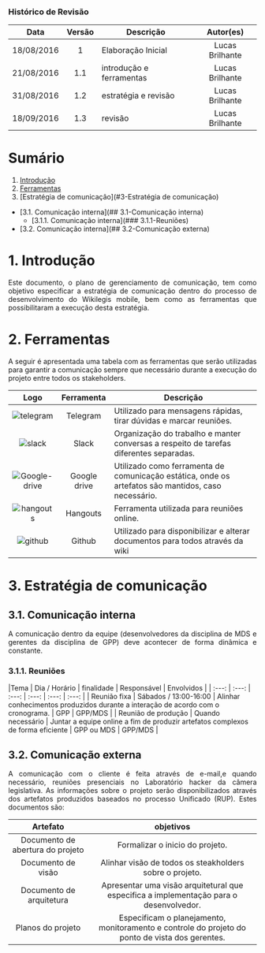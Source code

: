 ### Histórico de Revisão

| Data | Versão | Descrição | Autor(es) |
| :---: | :---: | --- | :---: |
| 18/08/2016 | 1 | Elaboração Inicial | Lucas Brilhante |
| 21/08/2016 | 1.1 | introdução e ferramentas | Lucas Brilhante |
| 31/08/2016 | 1.2 | estratégia e revisão | Lucas Brilhante |
| 18/09/2016 | 1.3 | revisão | Lucas Brilhante |



# Sumário

1.  [Introdução](#1-Introdução)
2.  [Ferramentas](#2-ferramentas)
3.  [Estratégia de comunicação](#3-Estratégia de comunicação)
   * [3.1.  Comunicação interna](## 3.1-Comunicação interna)
      * [3.1.1.  Comunicação interna](### 3.1.1-Reuniões)
   * [3.2.  Comunicação interna](## 3.2-Comunicação externa)

# 1. Introdução

<p align="justify">Este documento, o plano de gerenciamento de comunicação, tem como objetivo especificar a estratégia de comunicação dentro do processo de desenvolvimento do Wikilegis mobile, bem como as ferramentas que possibilitaram a execução desta estratégia. </p>

# 2. Ferramentas

<p align="justify">A seguir é apresentada uma tabela com as ferramentas que serão utilizadas para garantir a comunicação sempre que necessário durante a execução do projeto entre todos os stakeholders. </p>

| Logo | Ferramenta | Descrição |
| :---: | :---: | --- |
| ![telegram](https://raw.githubusercontent.com/wiki/fga-gpp-mds/2016.2-Time01-WikiLegis/imagens/telegram.png) | Telegram | Utilizado para mensagens rápidas, tirar dúvidas e marcar reuniões. |
| ![slack](https://raw.githubusercontent.com/wiki/fga-gpp-mds/2016.2-Time01-WikiLegis/imagens/slack.png) | Slack | Organização do trabalho e manter conversas a respeito de tarefas diferentes separadas. |
| ![Google-drive](https://raw.githubusercontent.com/wiki/fga-gpp-mds/2016.2-Time01-WikiLegis/imagens/Google-Drive.png) | Google drive | Utilizado como ferramenta de comunicação estática, onde os artefatos são mantidos, caso necessário. |
| ![hangouts](https://raw.githubusercontent.com/wiki/fga-gpp-mds/2016.2-Time01-WikiLegis/imagens/hangouts.png) | Hangouts | Ferramenta utilizada para reuniões online. |
| ![github](https://raw.githubusercontent.com/wiki/fga-gpp-mds/2016.2-Time01-WikiLegis/imagens/github.png) | Github | Utilizado para disponibilizar e alterar documentos para todos através da wiki |

# 3. Estratégia de comunicação
## 3.1. Comunicação interna

<p align="justify">A comunicação dentro da equipe (desenvolvedores da disciplina de MDS e gerentes da disciplina de GPP) deve acontecer de forma dinâmica e constante.</p>

### 3.1.1. Reuniões

|Tema | Dia / Horário | finalidade | Responsável | Envolvidos |
| :---: | :---: | :---: | :---: | :---: | :---: |
| Reunião fixa | Sábados / 13:00-16:00 | Alinhar conhecimentos produzidos durante a interação de acordo com o cronograma. | GPP | GPP/MDS |
| Reunião de produção | Quando necessário | Juntar a equipe online a fim de produzir artefatos complexos de forma eficiente | GPP ou MDS | GPP/MDS |

## 3.2. Comunicação externa

<p align="justify">A comunicação com o cliente é feita através de e-mail,e quando necessário, reuniões presenciais no Laboratório hacker da câmera legislativa. As informações sobre o projeto serão disponibilizados através dos artefatos produzidos baseados no processo Unificado (RUP). Estes documentos são:</p>

| Artefato | objetivos |
| :---: | :---: |
| Documento de abertura do projeto | Formalizar o inicio do projeto. |
| Documento de visão | Alinhar visão de todos os steakholders sobre o projeto. |
| Documento de arquitetura | Apresentar uma visão arquitetural que especifica a implementação para o desenvolvedor. |
| Planos do projeto | Especificam o planejamento, monitoramento e controle do projeto do ponto de vista dos gerentes. |